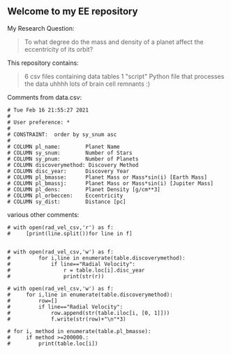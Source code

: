 ## Welcome to my EE repository
My Research Question:
> To what degree do the mass and density of a planet affect the eccentricity of its orbit?

This repository contains:
>6 csv files containing data tables
1 "script" Python file that processes the data
>uhhhh lots of brain cell remnants :)
    
Comments from data.csv:
```# This file was produced by the NASA Exoplanet Archive  http://exoplanetarchive.ipac.caltech.edu
# Tue Feb 16 21:55:27 2021
#
# User preference: *
#
# CONSTRAINT:  order by sy_snum asc
#
# COLUMN pl_name:        Planet Name
# COLUMN sy_snum:        Number of Stars
# COLUMN sy_pnum:        Number of Planets
# COLUMN discoverymethod: Discovery Method
# COLUMN disc_year:      Discovery Year
# COLUMN pl_bmasse:      Planet Mass or Mass*sin(i) [Earth Mass]
# COLUMN pl_bmassj:      Planet Mass or Mass*sin(i) [Jupiter Mass]
# COLUMN pl_dens:        Planet Density [g/cm**3]
# COLUMN pl_orbeccen:    Eccentricity
# COLUMN sy_dist:        Distance [pc]
```

various other comments:
```
# with open(rad_vel_csv,'r') as f:
#     [print(line.split())for line in f]


# with open(rad_vel_csv,'w') as f:
#         for i,line in enumerate(table.discoverymethod):
#             if line=="Radial Velocity":
#                 r = table.loc[i].disc_year
#                 print(str(r))

# with open(rad_vel_csv,'w') as f:
#     for i,line in enumerate(table.discoverymethod):
#         row=[]
#         if line=="Radial Velocity":
#             row.append(str(table.iloc[i, [0, 1]]))
#             f.write(str(row)+"\n"*3)

# for i, method in enumerate(table.pl_bmasse):
#     if method >=200000.:
#         print(table.loc[i])
```
